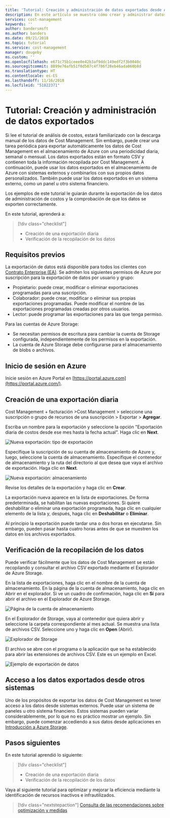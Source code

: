 ```yaml
---
title: 'Tutorial: Creación y administración de datos exportados desde Azure Cost Management | Microsoft Docs'
description: En este artículo se muestra cómo crear y administrar datos de Azure Cost Management para utilizarlos en sistemas externos.
services: cost-management
keywords: ''
author: bandersmsft
ms.author: banders
ms.date: 09/21/2018
ms.topic: tutorial
ms.service: cost-management
manager: dougeby
ms.custom: ''
ms.openlocfilehash: e671c75b1ceee0e42b3af9ddc149edf2f3b0040c
ms.sourcegitcommit: 8899e76afb51f0d507c4f786f28eb46ada060b8d
ms.translationtype: HT
ms.contentlocale: es-ES
ms.lasthandoff: 11/16/2018
ms.locfileid: "51822371"
---
```

# <a name="tutorial-create-and-manage-exported-data"></a>Tutorial: Creación y administración de datos exportados

Si lee el tutorial de análisis de costos, estará familiarizado con la descarga manual de los datos de Cost Management. Sin embargo, puede crear una tarea periódica para exportar automáticamente los datos de Cost Management en el almacenamiento de Azure con una periodicidad diaria, semanal o mensual. Los datos exportados están en formato CSV y contienen toda la información recopilada por Cost Management. A continuación, puede usar los datos exportados en el almacenamiento de Azure con sistemas externos y combinarlos con sus propios datos personalizados. También puede usar los datos exportados en un sistema externo, como un panel u otro sistema financiero.

Los ejemplos de este tutorial le guiarán durante la exportación de los datos de administración de costos y la comprobación de que los datos se exporten correctamente.

En este tutorial, aprenderá a:

> [!div class="checklist"]
> * Creación de una exportación diaria
> * Verificación de la recopilación de los datos

## <a name="prerequisites"></a>Requisitos previos

La exportación de datos está disponible para todos los clientes con [Contrato Enterprise (EA)](https://azure.microsoft.com/pricing/enterprise-agreement/). Se admiten los siguientes permisos de Azure por suscripción para la exportación de datos por usuario y grupo:

- Propietario: puede crear, modificar o eliminar exportaciones programadas para una suscripción.
- Colaborador: puede crear, modificar o eliminar sus propias exportaciones programadas. Puede modificar el nombre de las exportaciones programadas creadas por otros usuarios.
- Lector: puede programar las exportaciones para las que tenga permiso.

Para las cuentas de Azure Storage:
- Se necesitan permisos de escritura para cambiar la cuenta de Storage configurada, independientemente de los permisos en la exportación.
- La cuenta de Azure Storage debe configurarse para el almacenamiento de blobs o archivos.

## <a name="sign-in-to-azure"></a>Inicio de sesión en Azure
Inicie sesión en Azure Portal en [https://portal.azure.com](https://portal.azure.com/).

## <a name="create-a-daily-export"></a>Creación de una exportación diaria

Cost Management + facturación &gt;Cost Management &gt; seleccione una suscripción o grupo de recursos de una suscripción &gt; Exportar &gt; **Agregar**.

Escriba un nombre para la exportación y seleccione la opción "Exportación diaria de costos desde ese mes hasta la fecha actual". Haga clic en **Next**.

![Nueva exportación: tipo de exportación](./media/tutorial-export-acm-data/basics_exports.png)

Especifique la suscripción de su cuenta de almacenamiento de Azure y, luego, seleccione la cuenta de almacenamiento.  Especifique el contenedor de almacenamiento y la ruta del directorio al que desea que vaya el archivo de exportación.  Haga clic en **Next**.

![Nueva exportación: almacenamiento](./media/tutorial-export-acm-data/storage_exports.png)

Revise los detalles de la exportación y haga clic en **Crear**.

La exportación nueva aparece en la lista de exportaciones. De forma predeterminada, se habilitan las nuevas exportaciones. Si quiere deshabilitar o eliminar una exportación programada, haga clic en cualquier elemento de la lista y, después, haga clic en **Deshabilitar** o **Eliminar**.

Al principio la exportación puede tardar una o dos horas en ejecutarse. Sin embargo, pueden pasar hasta cuatro horas antes de que se muestren los datos en los archivos exportados.

## <a name="verify-that-data-is-collected"></a>Verificación de la recopilación de los datos

Puede verificar fácilmente que los datos de Cost Management se están recopilando y consultar el archivo CSV exportado mediante el Explorador de Azure Storage.

En la lista de exportaciones, haga clic en el nombre de la cuenta de almacenamiento. En la página de la cuenta de almacenamiento, haga clic en Abrir en el explorador. Si ve un cuadro de confirmación, haga clic en **Sí** para abrir el archivo en el Explorador de Azure Storage.

![Página de la cuenta de almacenamiento](./media/tutorial-export-acm-data/storage-account-page.png)

En el Explorador de Storage, vaya al contenedor que quiera abrir y seleccione la carpeta correspondiente al mes actual. Se muestra una lista de archivos CSV. Seleccione uno y haga clic en **Open** (Abrir).

![Explorador de Storage](./media/tutorial-export-acm-data/storage-explorer.png)

El archivo se abre con el programa o la aplicación que se ha establecido para abrir las extensiones de archivos CSV. Este es un ejemplo en Excel.

![Ejemplo de exportación de datos](./media/tutorial-export-acm-data/example-export-data.png)

## <a name="access-exported-data-from-other-systems"></a>Acceso a los datos exportados desde otros sistemas

Uno de los propósitos de exportar los datos de Cost Management es tener acceso a los datos desde sistemas externos. Puede usar un sistema de paneles u otro sistema financiero. Estos sistemas pueden variar considerablemente, por lo que no es práctico mostrar un ejemplo.  Sin embargo, puede comenzar accediendo a sus datos desde aplicaciones en [Introducción a Azure Storage](../storage/common/storage-introduction.md).

## <a name="next-steps"></a>Pasos siguientes

En este tutorial aprendió lo siguiente:

> [!div class="checklist"]
> * Creación de una exportación diaria
> * Verificación de la recopilación de los datos

Vaya al siguiente tutorial para optimizar y mejorar la eficiencia mediante la identificación de recursos inactivos e infrautilizados.

> [!div class="nextstepaction"]
> [Consulta de las recomendaciones sobre optimización y medidas](tutorial-acm-opt-recommendations.md)
